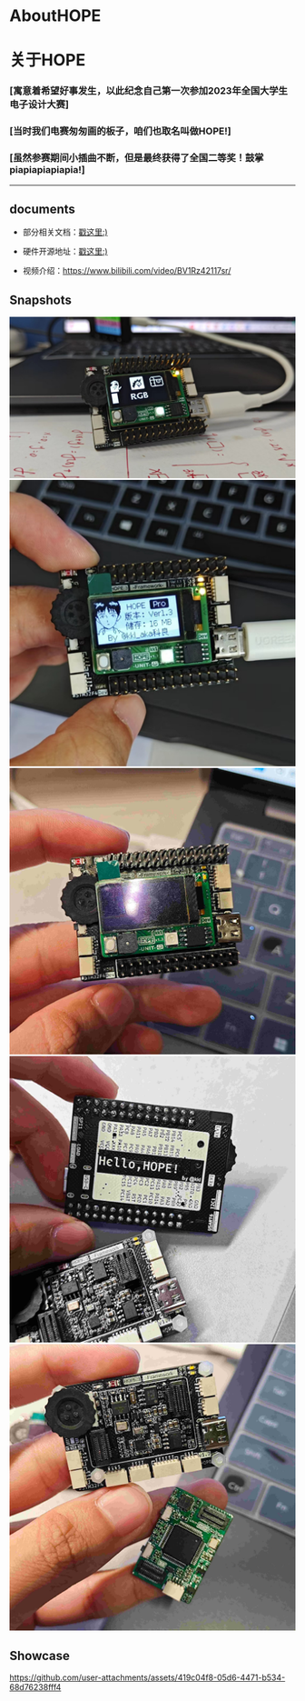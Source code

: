# AboutHOPE
# 关于HOPE

### [寓意着希望好事发生，以此纪念自己第一次参加2023年全国大学生电子设计大赛]
### [当时我们电赛匆匆画的板子，咱们也取名叫做HOPE!]
### [虽然参赛期间小插曲不断，但是最终获得了全国二等奖！鼓掌piapiapiapiapia!]
---

## documents

- 部分相关文档：[戳这里:)](https://zhangkeliang0627.github.io/2024/08/31/谈谈HOPE当中的GUI底层逻辑实现/README/)

- 硬件开源地址：[戳这里:)](https://oshwhub.com/hugego/hope-stm32f401-based-mini-devframework)

- 视频介绍：https://www.bilibili.com/video/BV1Rz42117sr/

## Snapshots

<center><img src="3.pics/index-cover.jpg" width = "" height = ""></center>
<center><img src="3.pics/image-0.jpg" width = "" height = ""></center>
<center><img src="3.pics/image-2.jpg" width = "" height = ""></center>
<center><img src="3.pics/image-3.jpg" width = "" height = ""></center>
<center><img src="3.pics/image-4.jpg" width = "" height = ""></center>

## Showcase
https://github.com/user-attachments/assets/419c04f8-05d6-4471-b534-68d76238fff4
